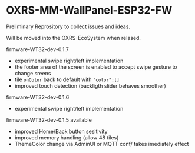 # OXRS-MM-WallPanel-ESP32-FW
 
Preliminary Reprository to collect issues and ideas.

Will be moved into the OXRS-EcoSystem when relased.


firmware-WT32-dev-0.1.7

- experimental swipe right/left implementation
- 
  the footer area of the screen is enabled to accept swipe gesture to change sreens
- tile `onColor` back to default with `"color":[]`
- improved touch detection (backligth slider behaves smoother)


firmware-WT32-dev-0.1.6

- experimental swipe right/left implementation


firmware-WT32-dev-0.1.5 available

- improved Home/Back button sesitivity
- improved memory handling (allow 48 tiles)
- ThemeColor change via AdminUI or MQTT conf/ takes imediately effect 
